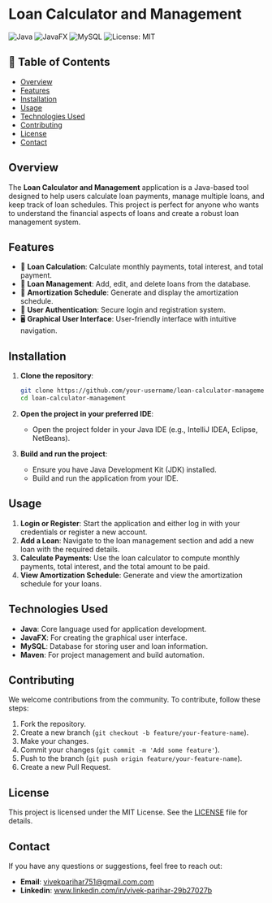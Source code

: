# Loan Calculator and Management

![Java](https://img.shields.io/badge/Java-ED8B00?style=for-the-badge&logo=java&logoColor=white)
![JavaFX](https://img.shields.io/badge/JavaFX-007396?style=for-the-badge&logo=java&logoColor=white)
![MySQL](https://img.shields.io/badge/MySQL-4479A1?style=for-the-badge&logo=mysql&logoColor=white)
![License: MIT](https://img.shields.io/badge/License-MIT-yellow.svg)

## 📖 Table of Contents
- [Overview](#overview)
- [Features](#features)
- [Installation](#installation)
- [Usage](#usage)
- [Technologies Used](#technologies-used)
- [Contributing](#contributing)
- [License](#license)
- [Contact](#contact)

## Overview

The **Loan Calculator and Management** application is a Java-based tool designed to help users calculate loan payments, manage multiple loans, and keep track of loan schedules. This project is perfect for anyone who wants to understand the financial aspects of loans and create a robust loan management system.

## Features

- 🧮 **Loan Calculation**: Calculate monthly payments, total interest, and total payment.
- 📂 **Loan Management**: Add, edit, and delete loans from the database.
- 📅 **Amortization Schedule**: Generate and display the amortization schedule.
- 🔐 **User Authentication**: Secure login and registration system.
- 🖥️ **Graphical User Interface**: User-friendly interface with intuitive navigation.

## Installation

1. **Clone the repository**:
    ```sh
    git clone https://github.com/your-username/loan-calculator-management.git
    cd loan-calculator-management
    ```

2. **Open the project in your preferred IDE**:
    - Open the project folder in your Java IDE (e.g., IntelliJ IDEA, Eclipse, NetBeans).

3. **Build and run the project**:
    - Ensure you have Java Development Kit (JDK) installed.
    - Build and run the application from your IDE.

## Usage

1. **Login or Register**: Start the application and either log in with your credentials or register a new account.
2. **Add a Loan**: Navigate to the loan management section and add a new loan with the required details.
3. **Calculate Payments**: Use the loan calculator to compute monthly payments, total interest, and the total amount to be paid.
4. **View Amortization Schedule**: Generate and view the amortization schedule for your loans.

## Technologies Used

- **Java**: Core language used for application development.
- **JavaFX**: For creating the graphical user interface.
- **MySQL**: Database for storing user and loan information.
- **Maven**: For project management and build automation.

## Contributing

We welcome contributions from the community. To contribute, follow these steps:

1. Fork the repository.
2. Create a new branch (`git checkout -b feature/your-feature-name`).
3. Make your changes.
4. Commit your changes (`git commit -m 'Add some feature'`).
5. Push to the branch (`git push origin feature/your-feature-name`).
6. Create a new Pull Request.

## License

This project is licensed under the MIT License. See the [LICENSE](LICENSE) file for details.

## Contact

If you have any questions or suggestions, feel free to reach out:

- **Email**: vivekparihar751@gmail.com.com
- **Linkedin**: www.linkedin.com/in/vivek-parihar-29b27027b
